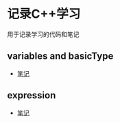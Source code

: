 # 记录C++学习
用于记录学习的代码和笔记

## variables and basicType
- [笔记](/cpp_primer_practice/variables_and_basicTypes/1.md)

## expression
- [笔记](/cpp_primer_practice/expression/1.md)


